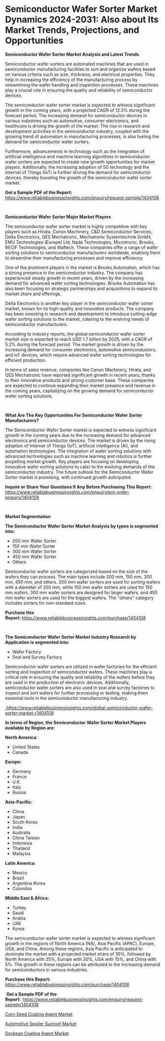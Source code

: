 <p><h1>Semiconductor Wafer Sorter Market Dynamics 2024-2031: Also about Its Market Trends, Projections, and Opportunities</h1></p><p><strong>Semiconductor Wafer Sorter Market Analysis and Latest Trends</strong></p>
<p><p>Semiconductor wafer sorters are automated machines that are used in semiconductor manufacturing facilities to sort and organize wafers based on various criteria such as size, thickness, and electrical properties. They help in increasing the efficiency of the manufacturing process by streamlining the wafer handling and inspection processes. These machines play a crucial role in ensuring the quality and reliability of semiconductor devices.</p><p>The semiconductor wafer sorter market is expected to witness significant growth in the coming years, with a projected CAGR of 12.3% during the forecast period. The increasing demand for semiconductor devices in various industries such as automotive, consumer electronics, and healthcare is driving the growth of the market. The rise in research and development activities in the semiconductor industry, coupled with the growing trend of automation in manufacturing processes, is also fueling the demand for semiconductor wafer sorters.</p><p>Furthermore, advancements in technology such as the integration of artificial intelligence and machine learning algorithms in semiconductor wafer sorters are expected to create new growth opportunities for market players. Additionally, the increasing adoption of 5G technology and the Internet of Things (IoT) is further driving the demand for semiconductor devices, thereby boosting the growth of the semiconductor wafer sorter market.</p></p>
<p><strong>Get a Sample PDF of the Report:&nbsp;</strong> <a href="https://www.reliablebusinessinsights.com/enquiry/request-sample/1404108">https://www.reliablebusinessinsights.com/enquiry/request-sample/1404108</a></p>
<p>&nbsp;</p>
<p><strong>Semiconductor Wafer Sorter Major Market Players</strong></p>
<p><p>The semiconductor wafer sorter market is highly competitive with key players such as Hirata, Canon Machinery, C&D Semiconductor Services, Delta Electronics, QES Mechatronic, Mechatronic Systemtechnik GmbH, EMU Technologies (Europe) Ltd, Nada Technologies, Microtronic, Brooks, RECIF Technologies, and Waftech. These companies offer a range of wafer sorting solutions to semiconductor manufacturers worldwide, enabling them to streamline their manufacturing processes and improve efficiency.</p><p>One of the prominent players in the market is Brooks Automation, which has a strong presence in the semiconductor industry. The company has experienced steady growth in recent years, driven by the increasing demand for advanced wafer sorting technologies. Brooks Automation has also been focusing on strategic partnerships and acquisitions to expand its market share and offerings.</p><p>Delta Electronics is another key player in the semiconductor wafer sorter market, known for its high-quality and innovative products. The company has been investing in research and development to introduce cutting-edge wafer sorting solutions to the market, catering to the evolving needs of semiconductor manufacturers.</p><p>According to industry reports, the global semiconductor wafer sorter market size is expected to reach USD 1.7 billion by 2025, with a CAGR of 5.2% during the forecast period. The market growth is driven by the increasing demand for consumer electronics, automotive semiconductors, and IoT devices, which require advanced wafer sorting technologies for efficient production.</p><p>In terms of sales revenue, companies like Canon Machinery, Hirata, and QES Mechatronic have reported significant growth in recent years, thanks to their innovative products and strong customer base. These companies are expected to continue expanding their market presence and revenue in the coming years, capitalizing on the growing demand for semiconductor wafer sorting solutions.</p></p>
<p>&nbsp;</p>
<p><strong>What Are The Key Opportunities For Semiconductor Wafer Sorter Manufacturers?</strong></p>
<p><p>The Semiconductor Wafer Sorter market is expected to witness significant growth in the coming years due to the increasing demand for advanced electronics and semiconductor devices. The market is driven by the rising adoption of Internet of Things (IoT), artificial intelligence (AI), and automation technologies. The integration of wafer sorting solutions with advanced technologies such as machine learning and robotics is further propelling market growth. Key players are focusing on developing innovative wafer sorting solutions to cater to the evolving demands of the semiconductor industry. The future outlook for the Semiconductor Wafer Sorter market is promising, with continued growth anticipated.</p></p>
<p><strong>Inquire or Share Your Questions If Any Before Purchasing This Report:</strong> <a href="https://www.reliablebusinessinsights.com/enquiry/pre-order-enquiry/1404108">https://www.reliablebusinessinsights.com/enquiry/pre-order-enquiry/1404108</a></p>
<p>&nbsp;</p>
<p><strong>Market Segmentation</strong></p>
<p><strong>The Semiconductor Wafer Sorter Market Analysis by types is segmented into:</strong></p>
<p><ul><li>200 mm Wafer Sorter</li><li>150 mm Wafer Sorter</li><li>300 mm Wafer Sorter</li><li>450 mm Wafer Sorter</li><li>Others</li></ul></p>
<p><p>Semiconductor wafer sorters are categorized based on the size of the wafers they can process. The main types include 200 mm, 150 mm, 300 mm, 450 mm, and others. 200 mm wafer sorters are used for sorting wafers with a diameter of 200 mm, while 150 mm wafer sorters are used for 150 mm wafers. 300 mm wafer sorters are designed for larger wafers, and 450 mm wafer sorters are used for the biggest wafers. The "others" category includes sorters for non-standard sizes.</p></p>
<p><strong>Purchase this Report:&nbsp;</strong><a href="https://www.reliablebusinessinsights.com/purchase/1404108">https://www.reliablebusinessinsights.com/purchase/1404108</a></p>
<p>&nbsp;</p>
<p><strong>The Semiconductor Wafer Sorter Market Industry Research by Application is segmented into:</strong></p>
<p><ul><li>Wafer Factory</li><li>Seal and Survey Factory</li></ul></p>
<p><p>Semiconductor wafer sorters are utilized in wafer factories for the efficient sorting and inspection of semiconductor wafers. These machines play a critical role in ensuring the quality and reliability of the wafers before they are used in the production of electronic devices. Additionally, semiconductor wafer sorters are also used in seal and survey factories to inspect and sort wafers for further processing or testing, making them essential tools in the semiconductor manufacturing industry.</p></p>
<p><a href="https://www.reliablebusinessinsights.com/global-semiconductor-wafer-sorter-market-r1404108">&nbsp;https://www.reliablebusinessinsights.com/global-semiconductor-wafer-sorter-market-r1404108</a></p>
<p><strong>In terms of Region, the Semiconductor Wafer Sorter Market Players available by Region are:</strong></p>
<p>
    <p> <strong> North America: </strong>
        <ul>
            <li>United States</li>
            <li>Canada</li>
        </ul>
        </p> 
    <p> <strong> Europe: </strong>
        <ul>
            <li>Germany</li>
            <li>France</li>
            <li>U.K.</li>
            <li>Italy</li>
            <li>Russia</li>
        </ul>
        </p> 
    <p> <strong> Asia-Pacific: </strong>
        <ul>
            <li>China</li>
            <li>Japan</li>
            <li>South Korea</li>
            <li>India</li>
            <li>Australia</li>
            <li>China Taiwan</li>
            <li>Indonesia</li>
            <li>Thailand</li>
            <li>Malaysia</li>
        </ul>
        </p> 
    <p> <strong> Latin America: </strong>
        <ul>
            <li>Mexico</li>
            <li>Brazil</li>
            <li>Argentina Korea</li>
            <li>Colombia</li>
        </ul>
        </p> 
    <p> <strong> Middle East & Africa: </strong>
        <ul>
            <li>Turkey</li>
            <li>Saudi</li>
            <li>Arabia</li>
            <li>UAE</li>
            <li>Korea</li>
        </ul>
    </p>
    </p>
<p><p>The semiconductor wafer sorter market is expected to witness significant growth in the regions of North America (NA), Asia Pacific (APAC), Europe, USA, and China. Among these regions, Asia Pacific is anticipated to dominate the market with a projected market share of 35%, followed by North America with 25%, Europe with 20%, USA with 15%, and China with 5%. The growth in these regions can be attributed to the increasing demand for semiconductors in various industries.</p></p>
<p><strong>Purchase this Report: </strong><a href="https://www.reliablebusinessinsights.com/purchase/1404108">https://www.reliablebusinessinsights.com/purchase/1404108</a></p>
<p>&nbsp;<strong>Get a Sample PDF of the Report:&nbsp;&nbsp;</strong><a href="https://www.reliablebusinessinsights.com/enquiry/request-sample/1404108">https://www.reliablebusinessinsights.com/enquiry/request-sample/1404108</a></p>
<p><strong></strong></p>
<p><p><a href="https://github.com/ChiragRp1/Market-Research-Report-List-5/blob/main/corn-seed-coating-agent-market.md">Corn Seed Coating Agent Market</a></p><p><a href="https://github.com/joannagoyvaerts/Market-Research-Report-List-3/blob/main/automotive-spoiler-sunroof-market.md">Automotive Spoiler Sunroof Market</a></p><p><a href="https://github.com/abdelrhmankishk22/Market-Research-Report-List-5/blob/main/soybean-coating-agent-market.md">Soybean Coating Agent Market</a></p></p>
